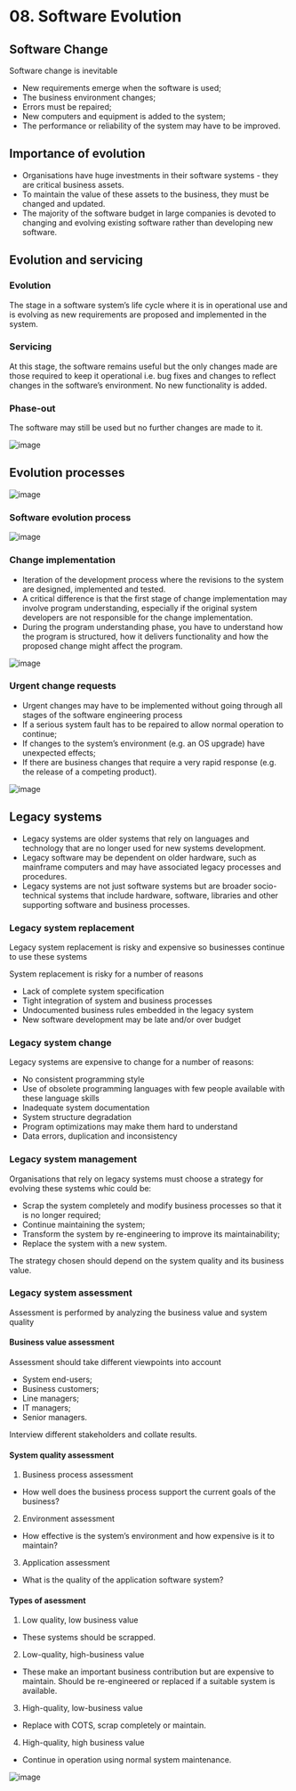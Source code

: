 # 08. Software Evolution

## Software Change
Software change is inevitable
- New requirements emerge when the software is used;
- The business environment changes;
- Errors must be repaired;
- New computers and equipment is added to the system;
- The performance or reliability of the system may have to be improved.

## Importance of evolution
- Organisations have huge investments in their software systems - they are critical business assets.
- To maintain the value of these assets to the business, they must be changed and updated.
- The majority of the software budget in large companies is devoted to changing and evolving existing software rather than developing new software.

## Evolution and servicing

### Evolution
The stage in a software system’s life cycle where it is in operational use and is evolving as new requirements are proposed and implemented in the system.

### Servicing
At this stage, the software remains useful but the only changes made are those required to keep it operational i.e. bug fixes and changes to reflect changes in the software’s environment. No new functionality is added.

### Phase-out
The software may still be used but no further changes are made to it.

![image](https://github.com/user-attachments/assets/3d721224-8483-4d22-b803-afaa8e5edbe8)

## Evolution processes


![image](https://github.com/user-attachments/assets/dc51efe9-c2d5-4bc8-8001-f5c0b3192fe3)

### Software evolution process

![image](https://github.com/user-attachments/assets/6a8ffd35-0705-4100-800c-bf35b9ceb842)

### Change implementation
- Iteration of the development process where the revisions to the system are designed, implemented and tested.
- A critical difference is that the first stage of change implementation may involve program understanding, especially if the original system developers are not responsible for  the change implementation.
- During the program understanding phase, you have to understand how the program is structured, how it delivers functionality and how the proposed change might affect the program. 

![image](https://github.com/user-attachments/assets/e4750ffb-d644-4d80-94cc-e58e2ed04303)

### Urgent change requests
- Urgent changes may have to be implemented without going through all stages of the software engineering process
- If a serious system fault has to be repaired to allow normal operation to continue;
- If changes to the system’s environment (e.g. an OS upgrade) have unexpected effects;
- If there are business changes that require a very rapid response (e.g. the release of a competing product).

![image](https://github.com/user-attachments/assets/f1ca1aee-93fb-4329-b0aa-c60a67f40be7)

## Legacy systems
- Legacy systems are older systems that rely on languages and technology that are no longer used for new systems development.
- Legacy software may be dependent on older hardware, such as mainframe computers and may have associated legacy processes and procedures.
- Legacy systems are not just software systems but are broader socio-technical systems that include hardware, software, libraries and other supporting software and business processes. 

### Legacy system replacement
Legacy system replacement is risky and expensive so businesses continue to use these systems

System replacement is risky for a number of reasons
- Lack of complete system specification
- Tight integration of system and business processes
- Undocumented business rules embedded in the legacy system
- New software development may be late and/or over budget

### Legacy system change
Legacy systems are expensive to change for a number of reasons:
- No consistent programming style
- Use of obsolete programming languages with few people available with these language skills
- Inadequate system documentation
- System structure degradation
- Program optimizations may make them hard to understand
- Data errors, duplication and inconsistency

### Legacy system management
Organisations that rely on legacy systems must choose a strategy for evolving these systems whic could be:
- Scrap the system completely and modify business processes so that it is no longer required;
- Continue maintaining the system;
- Transform the system by re-engineering to improve its maintainability;
- Replace the system with a new system.
  
The strategy chosen should depend on the system quality and its business value.

### Legacy system assessment
Assessment is performed by analyzing the business value and system quality

#### Business value assessment
Assessment should take different viewpoints into account
- System end-users;
- Business customers;
- Line managers;
- IT managers;
- Senior managers.

Interview different stakeholders and collate results.

#### System quality assessment
1. Business process assessment
- How well does the business process support the current goals of the business?

2. Environment assessment
- How effective is the system’s environment and how expensive is it to maintain?

3. Application assessment
- What is the quality of the application software system?


#### Types of asessment
1. Low quality, low business value
- These systems should be scrapped. 

2. Low-quality, high-business value
- These make an important business contribution but are expensive to maintain. Should be re-engineered or replaced if a suitable system is available.

3. High-quality, low-business value
- Replace with COTS, scrap completely or maintain.

4. High-quality, high business value
- Continue in operation using normal system maintenance.

![image](https://github.com/user-attachments/assets/d9de0ea3-af92-40d9-bfc5-8c0c9f63af1f)



